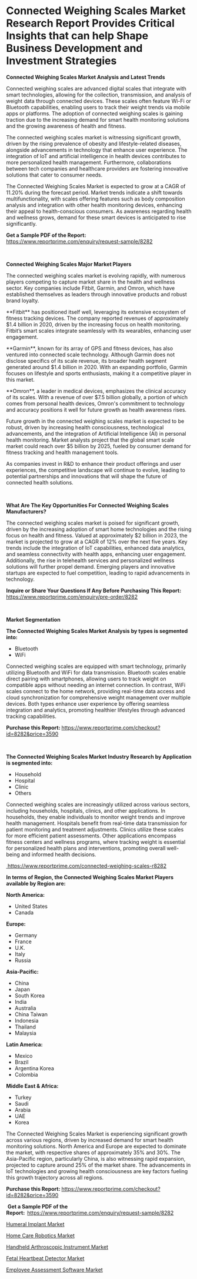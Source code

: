 <p><h1>Connected Weighing Scales Market Research Report Provides Critical Insights that can help Shape Business Development and Investment Strategies</h1></p><p><strong>Connected Weighing Scales Market Analysis and Latest Trends</strong></p>
<p><p>Connected weighing scales are advanced digital scales that integrate with smart technologies, allowing for the collection, transmission, and analysis of weight data through connected devices. These scales often feature Wi-Fi or Bluetooth capabilities, enabling users to track their weight trends via mobile apps or platforms. The adoption of connected weighing scales is gaining traction due to the increasing demand for smart health monitoring solutions and the growing awareness of health and fitness.</p><p>The connected weighing scales market is witnessing significant growth, driven by the rising prevalence of obesity and lifestyle-related diseases, alongside advancements in technology that enhance user experience. The integration of IoT and artificial intelligence in health devices contributes to more personalized health management. Furthermore, collaborations between tech companies and healthcare providers are fostering innovative solutions that cater to consumer needs.</p><p>The Connected Weighing Scales Market is expected to grow at a CAGR of 11.20% during the forecast period. Market trends indicate a shift towards multifunctionality, with scales offering features such as body composition analysis and integration with other health monitoring devices, enhancing their appeal to health-conscious consumers. As awareness regarding health and wellness grows, demand for these smart devices is anticipated to rise significantly.</p></p>
<p><strong>Get a Sample PDF of the Report:&nbsp;</strong> <a href="https://www.reportprime.com/enquiry/request-sample/8282">https://www.reportprime.com/enquiry/request-sample/8282</a></p>
<p>&nbsp;</p>
<p><strong>Connected Weighing Scales Major Market Players</strong></p>
<p><p>The connected weighing scales market is evolving rapidly, with numerous players competing to capture market share in the health and wellness sector. Key companies include Fitbit, Garmin, and Omron, which have established themselves as leaders through innovative products and robust brand loyalty.</p><p>**Fitbit** has positioned itself well, leveraging its extensive ecosystem of fitness tracking devices. The company reported revenues of approximately $1.4 billion in 2020, driven by the increasing focus on health monitoring. Fitbit’s smart scales integrate seamlessly with its wearables, enhancing user engagement.</p><p>**Garmin**, known for its array of GPS and fitness devices, has also ventured into connected scale technology. Although Garmin does not disclose specifics of its scale revenue, its broader health segment generated around $1.4 billion in 2020. With an expanding portfolio, Garmin focuses on lifestyle and sports enthusiasts, making it a competitive player in this market.</p><p>**Omron**, a leader in medical devices, emphasizes the clinical accuracy of its scales. With a revenue of over $7.5 billion globally, a portion of which comes from personal health devices, Omron's commitment to technology and accuracy positions it well for future growth as health awareness rises.</p><p>Future growth in the connected weighing scales market is expected to be robust, driven by increasing health consciousness, technological advancements, and the integration of Artificial Intelligence (AI) in personal health monitoring. Market analysts project that the global smart scale market could reach over $5 billion by 2025, fueled by consumer demand for fitness tracking and health management tools.</p><p>As companies invest in R&D to enhance their product offerings and user experiences, the competitive landscape will continue to evolve, leading to potential partnerships and innovations that will shape the future of connected health solutions.</p></p>
<p>&nbsp;</p>
<p><strong>What Are The Key Opportunities For Connected Weighing Scales Manufacturers?</strong></p>
<p><p>The connected weighing scales market is poised for significant growth, driven by the increasing adoption of smart home technologies and the rising focus on health and fitness. Valued at approximately $2 billion in 2023, the market is projected to grow at a CAGR of 12% over the next five years. Key trends include the integration of IoT capabilities, enhanced data analytics, and seamless connectivity with health apps, enhancing user engagement. Additionally, the rise in telehealth services and personalized wellness solutions will further propel demand. Emerging players and innovative startups are expected to fuel competition, leading to rapid advancements in technology.</p></p>
<p><strong>Inquire or Share Your Questions If Any Before Purchasing This Report:</strong> <a href="https://www.reportprime.com/enquiry/pre-order/8282">https://www.reportprime.com/enquiry/pre-order/8282</a></p>
<p>&nbsp;</p>
<p><strong>Market Segmentation</strong></p>
<p><strong>The Connected Weighing Scales Market Analysis by types is segmented into:</strong></p>
<p><ul><li>Bluetooth</li><li>WiFi</li></ul></p>
<p><p>Connected weighing scales are equipped with smart technology, primarily utilizing Bluetooth and WiFi for data transmission. Bluetooth scales enable direct pairing with smartphones, allowing users to track weight on compatible apps without needing an internet connection. In contrast, WiFi scales connect to the home network, providing real-time data access and cloud synchronization for comprehensive weight management over multiple devices. Both types enhance user experience by offering seamless integration and analytics, promoting healthier lifestyles through advanced tracking capabilities.</p></p>
<p><strong>Purchase this Report:&nbsp;</strong><a href="https://www.reportprime.com/checkout?id=8282&price=3590">https://www.reportprime.com/checkout?id=8282&price=3590</a></p>
<p>&nbsp;</p>
<p><strong>The Connected Weighing Scales Market Industry Research by Application is segmented into:</strong></p>
<p><ul><li>Household</li><li>Hospital</li><li>Clinic</li><li>Others</li></ul></p>
<p><p>Connected weighing scales are increasingly utilized across various sectors, including households, hospitals, clinics, and other applications. In households, they enable individuals to monitor weight trends and improve health management. Hospitals benefit from real-time data transmission for patient monitoring and treatment adjustments. Clinics utilize these scales for more efficient patient assessments. Other applications encompass fitness centers and wellness programs, where tracking weight is essential for personalized health plans and interventions, promoting overall well-being and informed health decisions.</p></p>
<p><a href="https://www.reportprime.com/connected-weighing-scales-r8282">&nbsp;https://www.reportprime.com/connected-weighing-scales-r8282</a></p>
<p><strong>In terms of Region, the Connected Weighing Scales Market Players available by Region are:</strong></p>
<p>
    <p> <strong> North America: </strong>
        <ul>
            <li>United States</li>
            <li>Canada</li>
        </ul>
        </p> 
    <p> <strong> Europe: </strong>
        <ul>
            <li>Germany</li>
            <li>France</li>
            <li>U.K.</li>
            <li>Italy</li>
            <li>Russia</li>
        </ul>
        </p> 
    <p> <strong> Asia-Pacific: </strong>
        <ul>
            <li>China</li>
            <li>Japan</li>
            <li>South Korea</li>
            <li>India</li>
            <li>Australia</li>
            <li>China Taiwan</li>
            <li>Indonesia</li>
            <li>Thailand</li>
            <li>Malaysia</li>
        </ul>
        </p> 
    <p> <strong> Latin America: </strong>
        <ul>
            <li>Mexico</li>
            <li>Brazil</li>
            <li>Argentina Korea</li>
            <li>Colombia</li>
        </ul>
        </p> 
    <p> <strong> Middle East & Africa: </strong>
        <ul>
            <li>Turkey</li>
            <li>Saudi</li>
            <li>Arabia</li>
            <li>UAE</li>
            <li>Korea</li>
        </ul>
    </p>
    </p>
<p><p>The Connected Weighing Scales Market is experiencing significant growth across various regions, driven by increased demand for smart health monitoring solutions. North America and Europe are expected to dominate the market, with respective shares of approximately 35% and 30%. The Asia-Pacific region, particularly China, is also witnessing rapid expansion, projected to capture around 25% of the market share. The advancements in IoT technologies and growing health consciousness are key factors fueling this growth trajectory across all regions.</p></p>
<p><strong>Purchase this Report: </strong><a href="https://www.reportprime.com/checkout?id=8282&price=3590">https://www.reportprime.com/checkout?id=8282&price=3590</a></p>
<p>&nbsp;<strong>Get a Sample PDF of the Report:&nbsp;&nbsp;</strong><a href="https://www.reportprime.com/enquiry/request-sample/8282">https://www.reportprime.com/enquiry/request-sample/8282</a></p>
<p><strong></strong></p>
<p><p><a href="https://medium.com/@raeloodard576457/deep-dive-into-the-humeral-implant-market-itstrends-market-segmentation-and-competitive-analysis-49bc00d8cd9a?postPublishedType=initial">Humeral Implant Market</a></p><p><a href="https://issuu.com/reportprime-2/docs/home-care-robotics-market-size-2030_801c83e12fe82a">Home Care Robotics Market</a></p><p><a href="https://medium.com/@raeloodard576457/driving-market-forces-in-the-handheld-arthroscopic-instrument-market-market-trends-and-future-c7a234af4582">Handheld Arthroscopic Instrument Market</a></p><p><a href="https://issuu.com/reportprime-2/docs/fetal-heartbeat-detector-market-siz_5cb5ae602eab4e">Fetal Heartbeat Detector Market</a></p><p><a href="https://www.linkedin.com/pulse/unlocking-growth-potential-market-strategic-analysis-employee-c49pf?trackingId=eAPy5FL6R6S38mXJztFo8g%3D%3D">Employee Assessment Software Market</a></p></p>